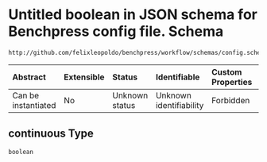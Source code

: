 # Untitled boolean in JSON schema for Benchpress config file. Schema

```txt
http://github.com/felixleopoldo/benchpress/workflow/schemas/config.schema.json#/definitions/gobnilp/properties/continuous
```



| Abstract            | Extensible | Status         | Identifiable            | Custom Properties | Additional Properties | Access Restrictions | Defined In                                                       |
| :------------------ | :--------- | :------------- | :---------------------- | :---------------- | :-------------------- | :------------------ | :--------------------------------------------------------------- |
| Can be instantiated | No         | Unknown status | Unknown identifiability | Forbidden         | Allowed               | none                | [config.schema.json*](config.schema.json "open original schema") |

## continuous Type

`boolean`
